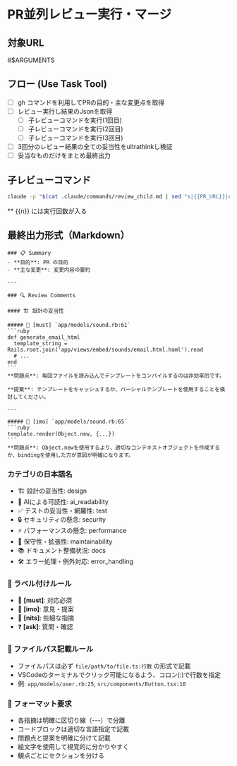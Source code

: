# PR並列レビュー実行・マージ

## 対象URL
#$ARGUMENTS

## フロー (Use Task Tool)
- [ ] gh コマンドを利用してPRの目的・主な変更点を取得
- [ ] レビュー実行し結果のJsonを取得
  - [ ] 子レビューコマンドを実行(1回目)
  - [ ] 子レビューコマンドを実行(2回目)
  - [ ] 子レビューコマンドを実行(3回目)
- [ ] 3回分のレビュー結果の全ての妥当性をultrathinkし検証
- [ ] 妥当なものだけをまとめ最終出力

## 子レビューコマンド

```bash
claude -p "$(cat .claude/commands/review_child.md | sed "s|{{PR_URL}}|#$ARGUMENTS|g") > .tmp/review_{{n}}.md"
```

** {{n}} には実行回数が入る

## 最終出力形式（Markdown）
````
### 📋 Summary
- **目的**: PR の目的
- **主な変更**: 変更内容の要約

---

### 🔍 Review Comments

#### 🏗️ 設計の妥当性

##### 🚨 [must] `app/models/sound.rb:61`
```ruby
def generate_email_html
  template_string = Rails.root.join('app/views/embed/sounds/email.html.haml').read
  # ...
end
```
**問題点**: 毎回ファイルを読み込んでテンプレートをコンパイルするのは非効率的です。

**提案**: テンプレートをキャッシュするか、パーシャルテンプレートを使用することを検討してください。

---

##### 💭 [imo] `app/models/sound.rb:65`
```ruby
template.render(Object.new, {...})
```
**問題点**: Object.newを使用するより、適切なコンテキストオブジェクトを作成するか、bindingを使用した方が意図が明確になります。

````

### カテゴリの日本語名
- 🏗️ 設計の妥当性: design
- 🤖 AIによる可読性: ai_readability
- ✅ テストの妥当性・網羅性: test
- 🔒 セキュリティの懸念: security
- ⚡ パフォーマンスの懸念: performance
- 🚧 保守性・拡張性: maintainability
- 📚 ドキュメント整備状況: docs
- 🛠️ エラー処理・例外対応: error_handling


### 📝 ラベル付けルール
- 🚨 **[must]**: 対応必須
- 💭 **[imo]**: 意見・提案  
- 🔧 **[nits]**: 些細な指摘
- ❓ **[ask]**: 質問・確認

### 📁 ファイルパス記載ルール
- ファイルパスは必ず `file/path/to/file.ts:行数` の形式で記載
- VSCodeのターミナルでクリック可能になるよう、コロン(:)で行数を指定
- 例: `app/models/user.rb:25`, `src/components/Button.tsx:10`

### 🎨 フォーマット要求
- 各指摘は明確に区切り線（---）で分離
- コードブロックは適切な言語指定で記載
- 問題点と提案を明確に分けて記載
- 絵文字を使用して視覚的に分かりやすく
- 観点ごとにセクションを分ける

